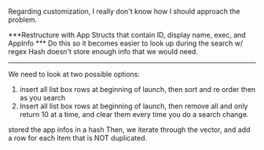 Regarding customization, I really don't know how I should approach the problem.

***Restructure with App Structs that contain ID, display name, exec, and AppInfo ***
Do this so it becomes easier to look up during the search w/ regex
Hash doesn't store enough info that we would need.

*********
We need to look at two possible options:
1. insert all list box rows at beginning of launch,
then sort and re order then as you search
2. Insert all list box rows at beginning of launch, then remove all and only return 10 at a time,
and clear them every time you do a search change.

stored the app infos in a hash
Then, we iterate through the vector, and add a row for each item 
that is NOT duplicated.
